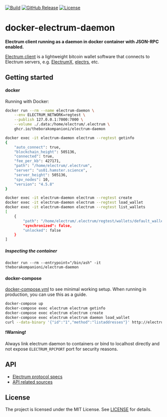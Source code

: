 [![Build](https://github.com/theborakompanioni/docker-electrum-daemon/actions/workflows/build.yml/badge.svg)](https://github.com/theborakompanioni/docker-electrum-daemon/actions/workflows/build.yml)
[![GitHub Release](https://img.shields.io/github/release/theborakompanioni/docker-electrum-daemon.svg?maxAge=3600)](https://github.com/theborakompanioni/docker-electrum-daemon/releases/latest)
[![License](https://img.shields.io/github/license/theborakompanioni/docker-electrum-daemon.svg?maxAge=2592000)](https://github.com/theborakompanioni/docker-electrum-daemon/blob/master/LICENSE)

# docker-electrum-daemon

**Electrum client running as a daemon in docker container with JSON-RPC enabled.**

[Electrum client](https://electrum.org/) is a lightweight bitcoin wallet software that connects to Electrum servers, e.g. [ElectrumX](https://github.com/spesmilo/electrumx), [electrs](https://github.com/romanz/electrs), etc.

## Getting started

#### docker

Running with Docker:

```bash
docker run --rm --name electrum-daemon \
    --env ELECTRUM_NETWORK=regtest \
    --publish 127.0.0.1:7000:7000 \
    --volume ./.data:/home/electrum/.electrum \
    ghcr.io/theborakompanioni/electrum-daemon
```
```bash
docker exec -it electrum-daemon electrum --regtest getinfo
{
    "auto_connect": true,
    "blockchain_height": 505136,
    "connected": true,
    "fee_per_kb": 427171,
    "path": "/home/electrum/.electrum",
    "server": "us01.hamster.science",
    "server_height": 505136,
    "spv_nodes": 10,
    "version": "4.5.8"
}

docker exec -it electrum-daemon electrum --regtest create
docker exec -it electrum-daemon electrum --regtest load_wallet
docker exec -it electrum-daemon electrum --regtest list_wallets
[
    {
        "path": "/home/electrum/.electrum/regtest/wallets/default_wallet",
        "synchronized": false,
        "unlocked": false
    }
]
```

##### Inspecting the container
```
docker run --rm --entrypoint="/bin/ash" -it theborakompanioni/electrum-daemon
```

#### docker-compose

[docker-compose.yml](https://github.com/theborakompanioni/docker-electrum-daemon/blob/master/docker-compose.yml) to see minimal working setup. When running in production, you can use this as a guide.

```bash
docker-compose up
docker-compose exec electrum electrum getinfo
docker-compose exec electrum electrum create
docker-compose exec electrum electrum daemon load_wallet
curl --data-binary '{"id":"1","method":"listaddresses"}' http://electrum:electrumz@localhost:7000
```

:exclamation:**Warning**:exclamation:

Always link electrum daemon to containers or bind to localhost directly and not expose `ELECTRUM_RPCPORT` port for security reasons.

## API

* [Electrum protocol specs](http://docs.electrum.org/en/latest/protocol.html)
* [API related sources](https://github.com/spesmilo/electrum/blob/master/electrum/commands.py)

## License

The project is licensed under the MIT License. See [LICENSE](https://github.com/theborakompanioni/docker-electrum-daemon/blob/master/LICENSE) for details.
